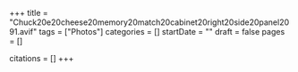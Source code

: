 +++
title = "Chuck20e20cheese20memory20match20cabinet20right20side20panel2091.avif"
tags = ["Photos"]
categories = []
startDate = ""
draft = false
pages = []

citations = []
+++
